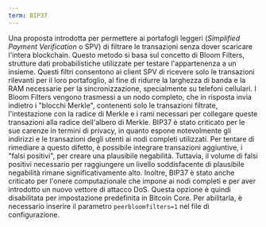 ```yaml
---
term: BIP37
---
```


Una proposta introdotta per permettere ai portafogli leggeri (*Simplified Payment Verification* o SPV) di filtrare le transazioni senza dover scaricare l'intera blockchain. Questo metodo si basa sul concetto di Bloom Filters, strutture dati probabilistiche utilizzate per testare l'appartenenza a un insieme. Questi filtri consentono ai client SPV di ricevere solo le transazioni rilevanti per il loro portafoglio, al fine di ridurre la larghezza di banda e la RAM necessarie per la sincronizzazione, specialmente su telefoni cellulari. I Bloom Filters vengono trasmessi a un nodo completo, che in risposta invia indietro i "blocchi Merkle", contenenti solo le transazioni filtrate, l'intestazione con la radice di Merkle e i rami necessari per collegare queste transazioni alla radice dell'albero di Merkle. BIP37 è stato criticato per le sue carenze in termini di privacy, in quanto espone notevolmente gli indirizzi e le transazioni degli utenti ai nodi completi utilizzati. Per tentare di rimediare a questo difetto, è possibile integrare transazioni aggiuntive, i "falsi positivi", per creare una plausibile negabilità. Tuttavia, il volume di falsi positivi necessario per raggiungere un livello soddisfacente di plausibile negabilità rimane significativamente alto. Inoltre, BIP37 è stato anche criticato per l'onere computazionale che impone ai nodi completi e per aver introdotto un nuovo vettore di attacco DoS. Questa opzione è quindi disabilitata per impostazione predefinita in Bitcoin Core. Per abilitarla, è necessario inserire il parametro `peerbloomfilters=1` nel file di configurazione.